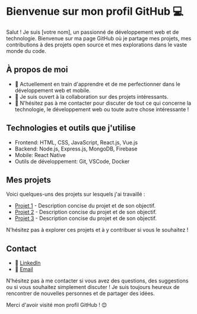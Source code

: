 # Bienvenue sur mon profil GitHub 💻

Salut ! Je suis [votre nom], un passionné de développement web et de technologie. Bienvenue sur ma page GitHub où je partage mes projets, mes contributions à des projets open source et mes explorations dans le vaste monde du code.

## À propos de moi

- 🌱 Actuellement en train d'apprendre et de me perfectionner dans le développement web et mobile.
- 👯 Je suis ouvert à la collaboration sur des projets intéressants.
- 💬 N'hésitez pas à me contacter pour discuter de tout ce qui concerne la technologie, le développement web ou toute autre chose intéressante !

## Technologies et outils que j'utilise

- Frontend: HTML, CSS, JavaScript, React.js, Vue.js
- Backend: Node.js, Express.js, MongoDB, Firebase
- Mobile: React Native
- Outils de développement: Git, VSCode, Docker

## Mes projets

Voici quelques-uns des projets sur lesquels j'ai travaillé :

- [Projet 1](lien_vers_le_projet_1) - Description concise du projet et de son objectif.
- [Projet 2](lien_vers_le_projet_2) - Description concise du projet et de son objectif.
- [Projet 3](lien_vers_le_projet_3) - Description concise du projet et de son objectif.

N'hésitez pas à explorer ces projets et à y contribuer si vous le souhaitez !

## Contact

- 💬 [LinkedIn](lien_vers_votre_profil_linkedin)
- 📧 [Email](votre_email)

N'hésitez pas à me contacter si vous avez des questions, des suggestions ou si vous souhaitez simplement discuter ! Je suis toujours heureux de rencontrer de nouvelles personnes et de partager des idées.

Merci d'avoir visité mon profil GitHub ! 😊

